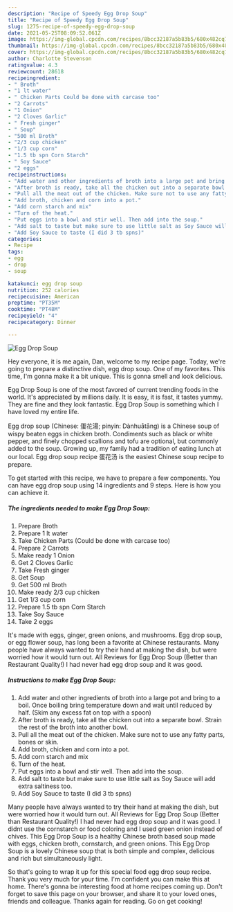 ```yaml
---
description: "Recipe of Speedy Egg Drop Soup"
title: "Recipe of Speedy Egg Drop Soup"
slug: 1275-recipe-of-speedy-egg-drop-soup
date: 2021-05-25T08:09:52.061Z
image: https://img-global.cpcdn.com/recipes/8bcc32187a5b83b5/680x482cq70/egg-drop-soup-recipe-main-photo.jpg
thumbnail: https://img-global.cpcdn.com/recipes/8bcc32187a5b83b5/680x482cq70/egg-drop-soup-recipe-main-photo.jpg
cover: https://img-global.cpcdn.com/recipes/8bcc32187a5b83b5/680x482cq70/egg-drop-soup-recipe-main-photo.jpg
author: Charlotte Stevenson
ratingvalue: 4.3
reviewcount: 28618
recipeingredient:
- " Broth"
- "1 lt water"
- " Chicken Parts Could be done with carcase too"
- "2 Carrots"
- "1 Onion"
- "2 Cloves Garlic"
- " Fresh ginger"
- " Soup"
- "500 ml Broth"
- "2/3 cup chicken"
- "1/3 cup corn"
- "1.5 tb spn Corn Starch"
- " Soy Sauce"
- "2 eggs"
recipeinstructions:
- "Add water and other ingredients of broth into a large pot and bring to a boil. Once boiling bring temperature down and wait until reduced by half. (Skim any excess fat on top with a spoon)"
- "After broth is ready, take all the chicken out into a separate bowl. Strain the rest of the broth into another bowl."
- "Pull all the meat out of the chicken. Make sure not to use any fatty parts, bones or skin."
- "Add broth, chicken and corn into a pot."
- "Add corn starch and mix"
- "Turn of the heat."
- "Put eggs into a bowl and stir well. Then add into the soup."
- "Add salt to taste but make sure to use little salt as Soy Sauce will add extra saltiness too."
- "Add Soy Sauce to taste (I did 3 tb spns)"
categories:
- Recipe
tags:
- egg
- drop
- soup

katakunci: egg drop soup 
nutrition: 252 calories
recipecuisine: American
preptime: "PT35M"
cooktime: "PT48M"
recipeyield: "4"
recipecategory: Dinner

---
```



![Egg Drop Soup](https://img-global.cpcdn.com/recipes/8bcc32187a5b83b5/680x482cq70/egg-drop-soup-recipe-main-photo.jpg)

Hey everyone, it is me again, Dan, welcome to my recipe page. Today, we're going to prepare a distinctive dish, egg drop soup. One of my favorites. This time, I'm gonna make it a bit unique. This is gonna smell and look delicious.

Egg Drop Soup is one of the most favored of current trending foods in the world. It's appreciated by millions daily. It is easy, it is fast, it tastes yummy. They are fine and they look fantastic. Egg Drop Soup is something which I have loved my entire life.

Egg drop soup (Chinese: 蛋花湯; pinyin: Dànhuātāng) is a Chinese soup of wispy beaten eggs in chicken broth. Condiments such as black or white pepper, and finely chopped scallions and tofu are optional, but commonly added to the soup. Growing up, my family had a tradition of eating lunch at our local. Egg drop soup recipe 蛋花汤 is the easiest Chinese soup recipe to prepare.


To get started with this recipe, we have to prepare a few components. You can have egg drop soup using 14 ingredients and 9 steps. Here is how you can achieve it.

<!--inarticleads1-->

##### The ingredients needed to make Egg Drop Soup:

1. Prepare  Broth
1. Prepare 1 lt water
1. Take  Chicken Parts (Could be done with carcase too)
1. Prepare 2 Carrots
1. Make ready 1 Onion
1. Get 2 Cloves Garlic
1. Take  Fresh ginger
1. Get  Soup
1. Get 500 ml Broth
1. Make ready 2/3 cup chicken
1. Get 1/3 cup corn
1. Prepare 1.5 tb spn Corn Starch
1. Take  Soy Sauce
1. Take 2 eggs


It&#39;s made with eggs, ginger, green onions, and mushrooms. Egg drop soup, or egg flower soup, has long been a favorite at Chinese restaurants. Many people have always wanted to try their hand at making the dish, but were worried how it would turn out. All Reviews for Egg Drop Soup (Better than Restaurant Quality!) I had never had egg drop soup and it was good. 

<!--inarticleads2-->

##### Instructions to make Egg Drop Soup:

1. Add water and other ingredients of broth into a large pot and bring to a boil. Once boiling bring temperature down and wait until reduced by half. (Skim any excess fat on top with a spoon)
1. After broth is ready, take all the chicken out into a separate bowl. Strain the rest of the broth into another bowl.
1. Pull all the meat out of the chicken. Make sure not to use any fatty parts, bones or skin.
1. Add broth, chicken and corn into a pot.
1. Add corn starch and mix
1. Turn of the heat.
1. Put eggs into a bowl and stir well. Then add into the soup.
1. Add salt to taste but make sure to use little salt as Soy Sauce will add extra saltiness too.
1. Add Soy Sauce to taste (I did 3 tb spns)


Many people have always wanted to try their hand at making the dish, but were worried how it would turn out. All Reviews for Egg Drop Soup (Better than Restaurant Quality!) I had never had egg drop soup and it was good. I didnt use the cornstarch or food coloring and I used green onion instead of chives. This Egg Drop Soup is a healthy Chinese broth based soup made with eggs, chicken broth, cornstarch, and green onions. This Egg Drop Soup is a lovely Chinese soup that is both simple and complex, delicious and rich but simultaneously light. 

So that's going to wrap it up for this special food egg drop soup recipe. Thank you very much for your time. I'm confident you can make this at home. There's gonna be interesting food at home recipes coming up. Don't forget to save this page on your browser, and share it to your loved ones, friends and colleague. Thanks again for reading. Go on get cooking!
